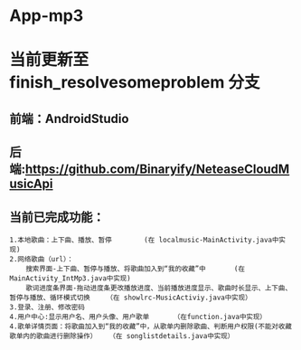 # App-mp3
当前更新至 finish_resolvesomeproblem 分支
======
前端：AndroidStudio
-----------
后端:https://github.com/Binaryify/NeteaseCloudMusicApi
-----------
当前已完成功能：
-----------
    1.本地歌曲：上下曲、播放、暂停        (在 localmusic-MainActivity.java中实现)
    2.网络歌曲（url）：
        搜索界面-上下曲、暂停与播放、将歌曲加入到“我的收藏”中       (在 MainActivity_IntMp3.java中实现)                 
        歌词进度条界面-拖动进度条更改播放进度、当前播放进度显示、歌曲时长显示、上下曲、暂停与播放、循环模式切换    （在 showlrc-MusicActiviy.java中实现）
    3.登录、注册、修改密码
    4.用户中心:显示用户名、用户头像、用户歌单      （在function.java中实现）
    4.歌单详情页面：将歌曲加入到“我的收藏”中，从歌单内删除歌曲、判断用户权限(不能对收藏歌单内的歌曲进行删除操作）   （在 songlistdetails.java中实现）
